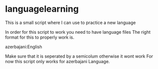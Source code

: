 # languagelearning
This is a small script where I can use to practice a new language


In order for this script to work you need to have language files
The right format for this to properly work is.

azerbajani:English

Make sure that it is seperated by a semicolum otherwise it wont work
For now this script only works for azerbajani Language.
